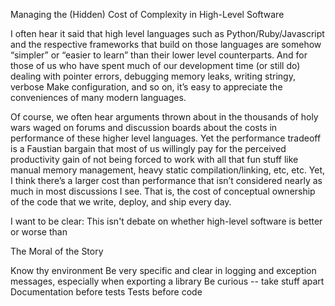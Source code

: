 ﻿Managing the (Hidden) Cost of Complexity in High-Level Software

I often hear it said that high level languages such as Python/Ruby/Javascript and the respective frameworks
that build on those languages are somehow “simpler” or “easier to learn” than their lower level counterparts.
And for those of us who have spent much of our development time (or still do) dealing with pointer errors,
debugging memory leaks, writing stringy, verbose Make configuration, and so on, it’s easy to appreciate the
conveniences of many modern languages.

Of course, we often hear arguments thrown about in the thousands of holy wars waged on forums and discussion
boards about the costs in performance of these higher level languages. Yet the performance tradeoff is a
Faustian bargain that most of us willingly pay for the perceived productivity gain of not being forced to
work with all that fun stuff like manual memory management, heavy static compilation/linking, etc, etc.
Yet, I think there’s a larger cost than performance that isn’t considered nearly as much in most discussions
I see. That is, the cost of conceptual ownership of the code that we write, deploy, and ship every day.

I want to be clear: This isn't debate on whether high-level software is better or worse than


The Moral of the Story

Know thy environment
Be very specific and clear in logging and exception messages, especially when exporting a library
Be curious  -- take stuff apart
Documentation before tests
Tests before code


